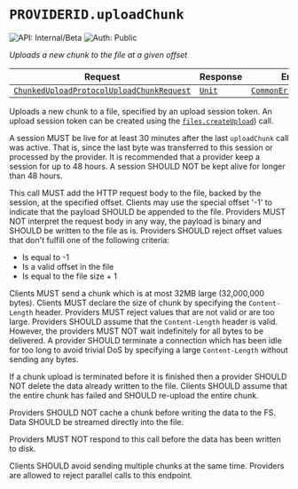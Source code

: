 # `PROVIDERID.uploadChunk`

![API: Internal/Beta](https://img.shields.io/static/v1?label=API&message=Internal/Beta&color=red&style=flat-square)
![Auth: Public](https://img.shields.io/static/v1?label=Auth&message=Public&color=informational&style=flat-square)


_Uploads a new chunk to the file at a given offset_

| Request | Response | Error |
|---------|----------|-------|
|<code><a href='#chunkeduploadprotocoluploadchunkrequest'>ChunkedUploadProtocolUploadChunkRequest</a></code>|<code><a href='https://kotlinlang.org/api/latest/jvm/stdlib/kotlin/-unit/'>Unit</a></code>|<code><a href='/docs/reference/dk.sdu.cloud.CommonErrorMessage.md'>CommonErrorMessage</a></code>|

Uploads a new chunk to a file, specified by an upload session token. An upload session token can be
created using the [`files.createUpload`](/docs/reference/files.createUpload.md)) call.

A session MUST be live for at least 30 minutes after the last `uploadChunk`
call was active. That is, since the last byte was transferred to this session or processed by the
provider. It is recommended that a provider keep a session for up to 48 hours. A session SHOULD NOT be
kept alive for longer than 48 hours.

This call MUST add the HTTP request body to the file, backed by the session, at the specified offset.
Clients may use the special offset '-1' to indicate that the payload SHOULD be appended to the file.
Providers MUST NOT interpret the request body in any way, the payload is binary and SHOULD be written
to the file as is. Providers SHOULD reject offset values that don't fulfill one of the following
criteria:

- Is equal to -1
- Is a valid offset in the file
- Is equal to the file size + 1

Clients MUST send a chunk which is at most 32MB large (32,000,000 bytes). Clients MUST declare the size
of chunk by specifying the `Content-Length` header. Providers MUST reject values that are not valid or
are too large. Providers SHOULD assume that the `Content-Length` header is valid.
However, the providers MUST NOT wait indefinitely for all bytes to be delivered. A provider SHOULD
terminate a connection which has been idle for too long to avoid trivial DoS by specifying a large
`Content-Length` without sending any bytes.

If a chunk upload is terminated before it is finished then a provider SHOULD NOT delete the data
already written to the file. Clients SHOULD assume that the entire chunk has failed and SHOULD re-upload
the entire chunk.

Providers SHOULD NOT cache a chunk before writing the data to the FS. Data SHOULD be streamed
directly into the file.

Providers MUST NOT respond to this call before the data has been written to disk.

Clients SHOULD avoid sending multiple chunks at the same time. Providers are allowed to reject parallel
calls to this endpoint.


